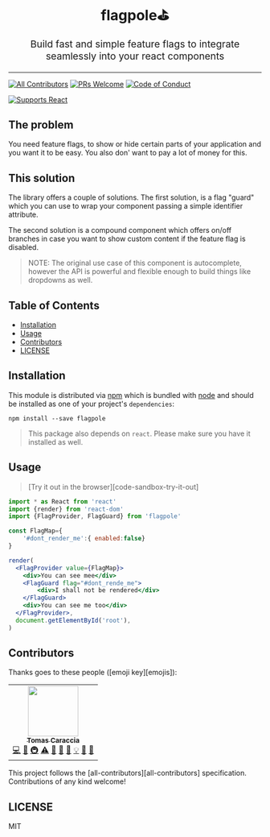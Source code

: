 <h1 align="center">
  flagpole⛳ 
</h1>
<p align="center" style="font-size: 1.2rem;">Build fast and simple feature flags to integrate seamlessly into your react components</p>
<hr />



[![All Contributors](https://img.shields.io/badge/all_contributors-2-orange.svg?style=flat-square)](#contributors)
[![PRs Welcome][prs-badge]][prs] 
[![Code of Conduct][coc-badge]][coc]

[![Supports React][react-badge]][react]

## The problem
You need feature flags, to show or hide certain parts of your application and
you want it to be easy. You also don' want to pay a lot of money for this.

## This solution

The library offers a couple of solutions. The first solution, is a flag "guard"
which you can use to wrap your component passing a simple identifier attribute.

The second solution is a compound component which offers on/off branches in case
you want to show custom content if the feature flag is disabled.



> NOTE: The original use case of this component is autocomplete, however the API
> is powerful and flexible enough to build things like dropdowns as well.

## Table of Contents

<!-- START doctoc generated TOC please keep comment here to allow auto update -->
<!-- DON'T EDIT THIS SECTION, INSTEAD RE-RUN doctoc TO UPDATE -->


- [Installation](#installation)
- [Usage](#usage)
- [Contributors](#contributors)
- [LICENSE](#license)

<!-- END doctoc generated TOC please keep comment here to allow auto update -->

## Installation

This module is distributed via [npm][npm] which is bundled with [node][node] and
should be installed as one of your project's `dependencies`:

```
npm install --save flagpole
```

> This package also depends on `react`. Please make sure you have it installed
> as well.


## Usage

> [Try it out in the browser][code-sandbox-try-it-out]

```jsx
import * as React from 'react'
import {render} from 'react-dom'
import {FlagProvider, FlagGuard} from 'flagpole'

const FlagMap={
    '#dont_render_me':{ enabled:false}
}

render(
  <FlagProvider value={FlagMap}>
    <div>You can see mee</div>
    <FlagGuard flag="#dont_rende_me">
        <div>I shall not be rendered</div>
    </FlagGuard>
    <div>You can see me too</div>
  </FlagProvider>,
  document.getElementById('root'),
)
```
## Contributors

Thanks goes to these people ([emoji key][emojis]):

<!-- ALL-CONTRIBUTORS-LIST:START - Do not remove or modify this section -->
<!-- prettier-ignore-start -->
<!-- markdownlint-disable -->
<table>
  <tr>
    <td align="center"><a href="https://www.linkedin.com/in/tomascaraccia/"><img src="https://avatars.githubusercontent.com/u/64477810?v=3?s=100" width="100px;" alt=""/><br /><sub><b>Tomas Caraccia</b></sub></a><br /><a href="https://github.com/sarodspirit/flagpole/commits?author=sarodspirit" title="Code">💻</a> <a href="https://github.com/sarodspirit/flagpole/commits?author=sarodspirit" title="Documentation">📖</a> <a href="#infra-sarodspirit" title="Infrastructure (Hosting, Build-Tools, etc)">🚇</a> <a href="https://github.com/sarodspirit/flagpole/commits?author=sarodspirit" title="Tests">⚠️</a> <a href="https://github.com/sarodspirit/flagpole/pulls?q=is%3Apr+reviewed-by%3Asarodspirit" title="Reviewed Pull Requests">👀</a> <a href="#blog-sarodspirit" title="Blogposts">📝</a> <a href="https://github.com/sarodspirit/flagpole/issues?q=author%3Asarodspirit" title="Bug reports">🐛</a> <a href="#example-sarodspirit" title="Examples">💡</a> <a href="#ideas-sarodspirit" title="Ideas, Planning, & Feedback">🤔</a> <a href="#talk-sarodspirit" title="Talks">📢</a></td>
  </tr>
</table>

<!-- markdownlint-restore -->
<!-- prettier-ignore-end -->

<!-- ALL-CONTRIBUTORS-LIST:END -->

This project follows the [all-contributors][all-contributors] specification.
Contributions of any kind welcome!

## LICENSE

MIT

[npm]: https://www.npmjs.com/
[node]: https://nodejs.org

[prs-badge]:https://img.shields.io/badge/PRs-welcome-brightgreen.svg?style=flat-square
[prs]: http://makeapullrequest.com

[coc-badge]:https://img.shields.io/badge/code%20of-conduct-ff69b4.svg?style=flat-square
[coc]: https://github.com/sarodspirit/flagpole/blob/master/CODE_OF_CONDUCT.md
[react-badge]:https://img.shields.io/badge/%E2%9A%9B%EF%B8%8F-(p)react-00d8ff.svg?style=flat-square
[react]: https://facebook.github.io/react/
[semver]: http://semver.org/
